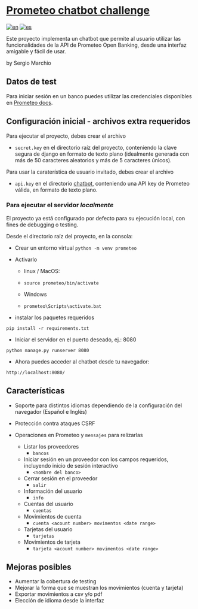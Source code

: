 # [Prometeo chatbot challenge](https://joinignitecommunity.com/desafio-chatbot/)

[![en](https://img.shields.io/badge/lang-en-silver.svg)](README.md)
[![es](https://img.shields.io/badge/lang-es-green.svg)](README.es.md)


Este proyecto implementa un chatbot que permite al usuario utilizar las funcionalidades de la API de Prometeo Open Banking, desde una interfaz amigable y fácil de usar.

by Sergio Marchio


## Datos de test

Para iniciar sesión en un banco puedes utilizar las credenciales disponibles en [Prometeo docs](https://docs.prometeoapi.com/docs/introducci%C3%B3n-1).


## Configuración inicial - archivos extra requeridos

Para ejecutar el proyecto, debes crear el archivo
 - `secret.key` en el directorio raíz del proyecto, conteniendo la clave segura de django en formato de texto plano (idealmente generada con más de 50 caracteres aleatorios y más de 5 caracteres únicos).
 
Para usar la caraterística de usuario invitado, debes crear el archivo
- `api.key` en el directorio [chatbot](chatbot), conteniendo una API key de Prometeo válida, en formato de texto plano.


### Para ejecutar el servidor *localmente*

El proyecto ya está configurado por defecto para su ejecución local, con fines de debugging o testing.

Desde el directorio raíz del proyecto, en la consola:

 - Crear un entorno virtual
`python -m venv prometeo`

 - Activarlo

   - linux / MacOS:
   - `source prometeo/bin/activate`

   - Windows
   - `prometeo\Scripts\activate.bat`

 - instalar los paquetes requeridos
```
pip install -r requirements.txt
```

 - Iniciar el servidor en el puerto deseado, ej.: 8080
```
python manage.py runserver 8080 
```

 - Ahora puedes acceder al chatbot desde tu navegador:
```
http://localhost:8080/
```


## Características

- Soporte para distintos idiomas dependiendo de la configuración del navegador (Español e Inglés)
- Protección contra ataques CSRF

- Operaciones en Prometeo y `mensajes` para relizarlas
  - Listar los proveedores
    - `bancos`
  - Iniciar sesión en un proveedor con los campos requeridos, incluyendo inicio de sesión interactivo
    - `<nombre del banco>`
  - Cerrar sesión en el proveedor
    - `salir`
  - Información del usuario
    - `info`
  - Cuentas del usuario
    - `cuentas`
  - Movimientos de cuenta
    - `cuenta <acount number> movimentos <date range>`
  - Tarjetas del usuario
    - `tarjetas`
  - Movimientos de tarjeta
    - `tarjeta <acount number> movimentos <date range>`


## Mejoras posibles

- Aumentar la cobertura de testing
- Mejorar la forma que se muestran los movimientos (cuenta y tarjeta)
- Exportar movimientos a csv y/o pdf
- Elección de idioma desde la interfaz
